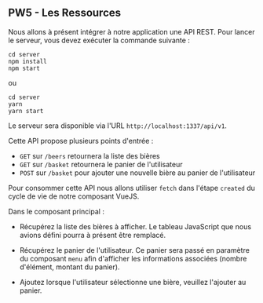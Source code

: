 ## PW5 - Les Ressources

Nous allons à présent intégrer à notre application une API REST.
Pour lancer le serveur, vous devez exécuter la commande suivante :

```shell
cd server
npm install
npm start
```
ou
```shell
cd server
yarn
yarn start
```

Le serveur sera disponible via l'URL `http://localhost:1337/api/v1`.

Cette API propose plusieurs points d'entrée :

- `GET` sur `/beers` retournera la liste des bières
- `GET` sur `/basket`  retournera le panier de l'utilisateur
- `POST` sur `/basket` pour ajouter une nouvelle bière au panier de l'utilisateur

Pour consommer cette API nous allons utiliser `fetch` dans l'étape `created` du cycle de vie de notre composant VueJS.

Dans le composant principal :

* Récupérez la liste des bières à afficher. Le tableau JavaScript que nous avions défini pourra à présent être remplacé.

* Récupérez le panier de l'utilisateur. Ce panier sera passé en paramètre du composant `menu` afin d'afficher les informations associées (nombre d'élément, montant du panier).

* Ajoutez lorsque l'utilisateur sélectionne une bière, veuillez l'ajouter au panier.

